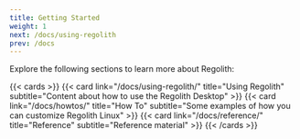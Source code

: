```yaml
---
title: Getting Started
weight: 1
next: /docs/using-regolith
prev: /docs
---
```


Explore the following sections to learn more about Regolith:

{{< cards >}}
  {{< card link="/docs/using-regolith/" title="Using Regolith" subtitle="Content about how to use the Regolith Desktop" >}}
  {{< card link="/docs/howtos/" title="How To" subtitle="Some examples of how you can customize Regolith Linux" >}}
  {{< card link="/docs/reference/" title="Reference" subtitle="Reference material" >}}
{{< /cards >}}
